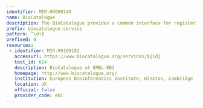 ```yaml
---
identifier: MIR:00000140
name: BioCatalogue
description: The BioCatalogue provides a common interface for registering, browsing and annotating Web Services to the Life Science community. Registered services are monitored, allowing the identification of service problems and changes and the filtering-out of unavailable or unreliable resources. BioCatalogue is free to use, for all.
prefix: biocatalogue.service
pattern: ^\d+$
prefixed: 0
resources:
 - identifier: MIR:00100182
   accessurl: https://www.biocatalogue.org/services/${id}
   test_id: 614
   description: BioCatalogue at EMBL-EBI
   homepage: http://www.biocatalogue.org/
   institution: European Bioinformatics Institute, Hinxton, Cambridge
   location: UK
   official: false
   provider_code: ebi
---
```

